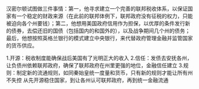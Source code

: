 汉密尔顿试图做三件事情：第一，他寻求建立一个完善的联邦税收体系，以保证国家有一个稳定的财政来源（在此前的联邦体例下，联邦政府没有征税的权力，只能被迫向各个州要钱）；第二，他想用美国政府信用作为担保，以优厚的条件发行新的债券，去偿还旧的国债（包括国内的和国外的），以及战争期间几个州的债务；最后，他想按照英格兰银行的模式建立中央银行，来代替政府管理金融并监管国家的货币供应。

1.开源：税收制度能确保战后美国有了光明正大的收入
2.信任：发债去安抚各州，让负债州依赖联邦政府，确保了联邦政府在州里更强的地位，金融信任建立
3.规则：制定新的流通规则，如同秦始皇统一度量和货币，只有新的规则才能让所有州不失控
从先开源稳住国家，到让各州认可联邦政府，再到统一金融流通
